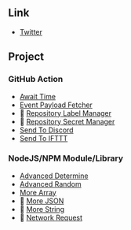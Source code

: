 ## Link

- [Twitter](https://twitter.com/hugoalhofficial)

## Project

### GitHub Action

- [Await Time](https://github.com/hugoalh/GitHubAction.AwaitTime)
- [Event Payload Fetcher](https://github.com/hugoalh/GitHubAction.EventPayloadFetcher)
- 🚧 [Repository Label Manager](https://github.com/hugoalh/GitHubAction.RepositoryLabelManager)
- 🚧 [Repository Secret Manager](https://github.com/hugoalh/GitHubAction.RepositorySecretManager)
- [Send To Discord](https://github.com/hugoalh/GitHubAction.SendToDiscord)
- [Send To IFTTT](https://github.com/hugoalh/GitHubAction.SendToIFTTT)

### NodeJS/NPM Module/Library

- [Advanced Determine](https://github.com/hugoalh/AdvancedDetermine)
- [Advanced Random](https://github.com/hugoalh/AdvancedRandom)
- [More Array](https://github.com/hugoalh/MoreArray)
- 🚧 [More JSON](https://github.com/hugoalh/MoreJSON)
- 🚧 [More String](https://github.com/hugoalh/MoreString)
- 🚧 [Network Request](https://github.com/hugoalh/NetworkRequest)
